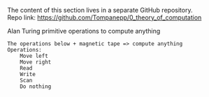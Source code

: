 The content of this section lives in a separate GitHub repository.  
Repo link: https://github.com/Tompanepp/0_theory_of_computation

Alan Turing primitive operations to compute anything

    The operations below + magnetic tape => compute anything
    Operations:
        Move left
        Move right
        Read
        Write
        Scan 
        Do nothing